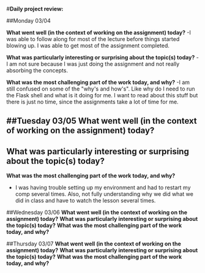 #**Daily project review:**

##Monday 03/04

**What went well (in the context of working on the assignment) today?**
-I was able to follow along for most of the lecture before things started blowing up. I was able to get
most of the assignment completed.

**What was particularly interesting or surprising about the topic(s) today?**
-I am not sure because I was just doing the assignment and not really absorbing the concepts.


**What was the most challenging part of the work today, and why?**
-I am still confused on some of the "why's and how's". Like why do I need to run the Flask shell and what is it doing for me.
I want to read about this stuff but there is just no time, since the assignments take a lot of time for me.


##Tuesday 03/05
**What went well (in the context of working on the assignment) today?**
-

**What was particularly interesting or surprising about the topic(s) today?**
-

**What was the most challenging part of the work today, and why?**
- I was having trouble setting up my environment and had to restart my comp several times.
Also, not fully understanding why we did what we did in class and have to watch the lesson several times.


##Wednesday 03/06
**What went well (in the context of working on the assignment) today?**
**What was particularly interesting or surprising about the topic(s) today?**
**What was the most challenging part of the work today, and why?**

##Thursday 03/07
**What went well (in the context of working on the assignment) today?**
**What was particularly interesting or surprising about the topic(s) today?**
**What was the most challenging part of the work today, and why?**

